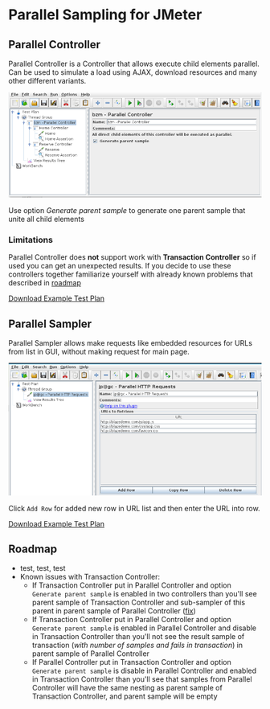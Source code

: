 # Parallel Sampling for JMeter

## Parallel Controller 

Parallel Controller is a Controller that allows execute child elements parallel. 
Can be used to simulate a load using AJAX, download resources and many other different variants.

![](ParallelController.png)

Use option _Generate parent sample_ to generate one parent sample that unite all child elements

### Limitations

Parallel Controller does **not** support work with **Transaction Controller** so if used you can get an unexpected results.
If you decide to use these controllers together familiarize yourself with already known problems that described in [roadmap](#roadmap)

[Download Example Test Plan](ParallelController.jmx)

## Parallel Sampler
 
Parallel Sampler allows make requests like embedded resources for URLs from list in GUI, without making request for main page. 

![](ParallelSampler.png)

Click `Add Row` for added new row in URL list and then enter the URL into row.

[Download Example Test Plan](ParallelSampler.jmx)

## Roadmap

* test, test, test
* Known issues with Transaction Controller:
    * If Transaction Controller put in Parallel Controller and option `Generate parent sample` is enabled in two controllers 
    than you'll see parent sample of Transaction Controller and sub-sampler of this parent in parent sample of Parallel Controller ([fix]())
    * If Transaction Controller put in Parallel Controller and option `Generate parent sample` is enabled in Parallel Controller and disable in Transaction Controller 
    than you'll not see the result sample of transaction (_with number of samples and fails in transaction_) in parent sample of Parallel Controller
    * If Parallel Controller put in Transaction Controller and option `Generate parent sample` is disable in Parallel Controller and enabled in Transaction Controller 
    than you'll see that samples from Parallel Controller will have the same nesting as parent sample of Transaction Controller, and parent sample will be empty

